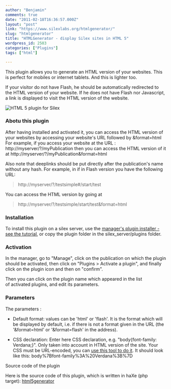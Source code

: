 ```yaml
---
author: "Benjamin"
comments: true
date: "2011-02-18T16:36:57.000Z"
layout: "post"
link: "https://www.silexlabs.org/htmlgenerator/"
slug: "htmlgenerator"
title: "HTMLGenerator - display Silex sites in HTML 5"
wordpress_id: 2503
categories: ["Plugins"]
tags: ["html"]

---
```

This plugin allows you to generate an HTML version of your websites. This is perfect for mobiles or internet tablets. And this is lighter too.

If your visitor do not have Flash, he should be automatically redirected to the HTML version of your website. If he does not have Flash nor Javascript, a link is displayed to visit the HTML version of the website.

![HTML 5 plugin for Silex](https://www.silexlabs.org/wp-content/uploads/2011/02/plugin2.png)


### Abotu this plugin


After having installed and activated it, you can access the HTML version of your websites by accessing your website's URL followed by &format=html For example, if you access your website at the URL : http://myserver/?/myPublication then you can access the HTML version of it at http://myserver/?/myPublication&format=html

Also note that deeplinks should be put directly after the publication's name without any hash. For example, in if in Flash version you have the following URL:
> http://myserver/?/testsimple#/start/test

You can access the HTML version by going at
> http://myserver/?/testsimple/start/test&format=html


### Installation


To install this plugin on a silex server, use the [manager's plugin installer - see the tutorial](https://www.silexlabs.org/?p=1447), or copy the plugin folder in the silex_server/plugins folder.


### Activation


In the manager, go to "Manage", click on the publication on which the plugin should be activated, then click on "Plugins > Activate a plugin", and finally click on the plugin icon and then on "confirm".

Then you can click on the plugin name which appeared in the list of activated plugins, and edit its parameters.


### Parameters


The parameters :




  * Default format: values can be 'html' or 'flash'. It is the format which will be displayed by default, i.e. if there is not a format given in the URL (the '&format=html' or '&format=flash' in the address).


  * CSS declaration: Enter here CSS declaration, e.g. "body{font-family: Verdana;}". Only taken into account in HTML version of the site. Your CSS must be URL-encoded, you can [use this tool to do it](http://www.albionresearch.com/misc/urlencode.php). It should look like this: body%7Bfont-family%3A%20Verdana%3B%7D


Source code of the plugin

Here is the source code of this plugin, which is written in haXe (php target): [html5generator](https://www.silexlabs.org/wp-content/uploads/2011/02/html5generator.zip)

